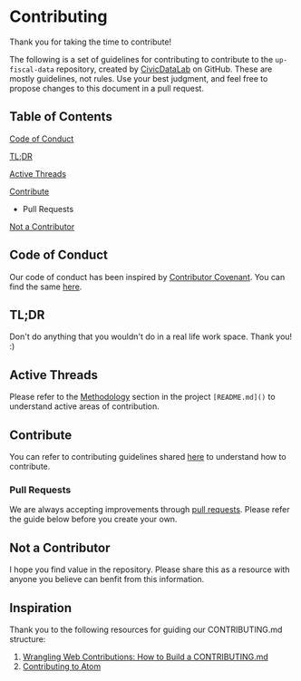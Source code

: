 # Contributing

Thank you for taking the time to contribute!

The following is a set of guidelines for contributing to contribute to the `up-fiscal-data` repository, created by [CivicDataLab](https://github.com/CivicDataLab) on GitHub. These are mostly guidelines, not rules. Use your best judgment, and feel free to propose changes to this document in a pull request.

## Table of Contents

[Code of Conduct](https://github.com/CivicDataLab/up-fiscal-data/blob/master/docs/CONTRIBUTING.md#code-of-conduct)

[TL;DR](https://github.com/CivicDataLab/up-fiscal-data/blob/master/docs/CONTRIBUTING.md#tldr)

[Active Threads](https://github.com/CivicDataLab/up-fiscal-data/blob/master/docs/CONTRIBUTING.md#active-threads)

[Contribute](https://github.com/CivicDataLab/up-fiscal-data/blob/master/docs/CONTRIBUTING.md#contribute)
- Pull Requests

[Not a Contributor](https://github.com/CivicDataLab/up-fiscal-data/blob/master/docs/CONTRIBUTING.md#not-a-contributor)

## Code of Conduct

Our code of conduct has been inspired by [Contributor Covenant](https://www.contributor-covenant.org/). You can find the same [here]().

## TL;DR

Don't do anything that you wouldn't do in a real life work space. Thank you! :)

## Active Threads

Please refer to the [Methodology]() section in the project `[README.md]()` to understand active areas of contribution.

## Contribute

You can refer to contributing guidelines shared [here]() to understand how to contribute.

### Pull Requests

We are always accepting improvements through [pull requests](https://docs.github.com/en/github/collaborating-with-issues-and-pull-requests/about-pull-requests). Please refer the guide below before you create your own.

## Not a Contributor

I hope you find value in the repository. Please share this as a resource with anyone you believe can benfit from this information.

## Inspiration

Thank you to the following resources for guiding our CONTRIBUTING.md structure:

1. [Wrangling Web Contributions: How to Build a CONTRIBUTING.md](https://mozillascience.github.io/working-open-workshop/contributing/)
2. [Contributing to Atom](https://github.com/atom/atom/blob/master/CONTRIBUTING.md)
